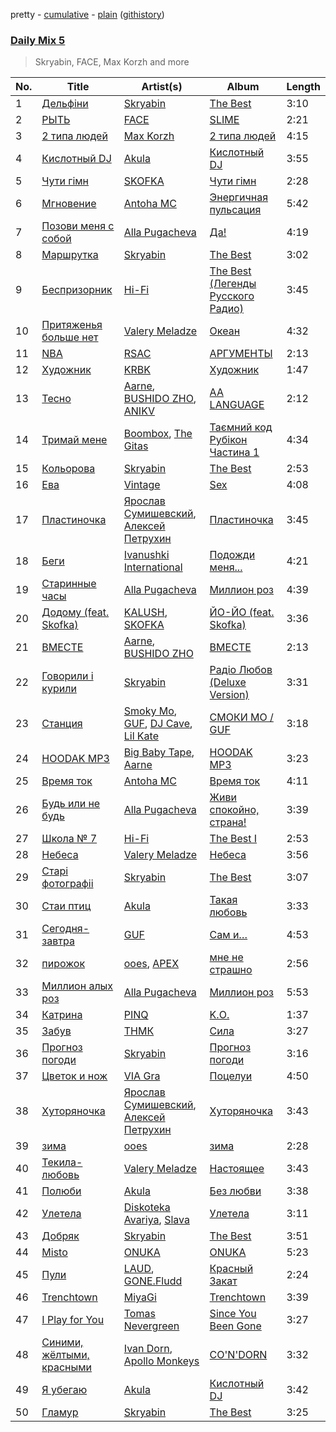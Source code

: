 pretty - [cumulative](/playlists/cumulative/Daily%20Mix%205.md) - [plain](/playlists/plain/37i9dQZF1E36TO0q54WsJv) ([githistory](https://github.githistory.xyz/vitokorn/spotify-playlist-archive/blob/master/playlists/plain/37i9dQZF1E36TO0q54WsJv))

### [Daily Mix 5](https://open.spotify.com/playlist/37i9dQZF1E36TO0q54WsJv)

> Skryabin, FACE, Max Korzh and more

| No. | Title | Artist(s) | Album | Length |
|---|---|---|---|---|
| 1 | [Дельфіни](https://open.spotify.com/track/6PCFsYyptUa78gNHOPr2jw) | [Skryabin](https://open.spotify.com/artist/5RqIkHQnXRZlm1ozfSS1IO) | [The Best](https://open.spotify.com/album/0tucqgEOnJ0x17HYSsYHrf) | 3:10 |
| 2 | [РЫТЬ](https://open.spotify.com/track/7xKo2iEKw0BNttPeDpWgN3) | [FACE](https://open.spotify.com/artist/2z20q6EEfm6w6PiIKsgtb3) | [SLIME](https://open.spotify.com/album/0eyy6mYeDddAxpPFOzVtuJ) | 2:21 |
| 3 | [2 типа людей](https://open.spotify.com/track/5kz9d0Cxx7RK8PjRLlWnAt) | [Max Korzh](https://open.spotify.com/artist/5meD8C7oGK5yUEY2T7ZZ7W) | [2 типа людей](https://open.spotify.com/album/5EpiNb08YkJszUGGdIuzg6) | 4:15 |
| 4 | [Кислотный DJ](https://open.spotify.com/track/4XCLLIGrzkTUQGkePdlVZD) | [Akula](https://open.spotify.com/artist/28YqmJDCsushOdmesc84MQ) | [Кислотный DJ](https://open.spotify.com/album/5C0lD4dW7L5NbpfD0UJF0d) | 3:55 |
| 5 | [Чути гімн](https://open.spotify.com/track/4Yzlz45QgjUKZmN2KrK4AP) | [SKOFKA](https://open.spotify.com/artist/0Aj4ZvDgwd9DSs7E2nrox0) | [Чути гімн](https://open.spotify.com/album/4CDvAEwF29rYx7Jg2bpl22) | 2:28 |
| 6 | [Мгновение](https://open.spotify.com/track/3Lr1x8pfAsuMzO4WWHpO45) | [Antoha MC](https://open.spotify.com/artist/6OqmKFaRcw0f23m5PQ9CrL) | [Энергичная пульсация](https://open.spotify.com/album/4bilivV0DbmQtvSdS0duMj) | 5:42 |
| 7 | [Позови меня с собой](https://open.spotify.com/track/4hpEs4S57UaWS4IF2sm5yJ) | [Alla Pugacheva](https://open.spotify.com/artist/7lyhSLlB5fWJmU5eB6k84L) | [Да!](https://open.spotify.com/album/4jjmO6nWehkw97QIxcQi27) | 4:19 |
| 8 | [Маршрутка](https://open.spotify.com/track/12okoS7ilts8wagS6cPCSQ) | [Skryabin](https://open.spotify.com/artist/5RqIkHQnXRZlm1ozfSS1IO) | [The Best](https://open.spotify.com/album/0tucqgEOnJ0x17HYSsYHrf) | 3:02 |
| 9 | [Беспризорник](https://open.spotify.com/track/4Mu1RNmuZdyRK2Kbvskh5D) | [Hi-Fi](https://open.spotify.com/artist/3QGr3zxw4bdVID2bsKVQTd) | [The Best (Легенды Русского Радио)](https://open.spotify.com/album/2qbXPXs1UfOeYN4ixMmnXB) | 3:45 |
| 10 | [Притяженья больше нет](https://open.spotify.com/track/0uGFCG5L276lZQwqlGK8Ti) | [Valery Meladze](https://open.spotify.com/artist/2igtm1MhKEpmG3PzToJT40) | [Океан](https://open.spotify.com/album/7AfKJHKaHuoY8VAX93f9sS) | 4:32 |
| 11 | [NBA](https://open.spotify.com/track/3qg0lrlBkPeX4EyL89MUSx) | [RSAC](https://open.spotify.com/artist/73GvUkYDMIcPNepUhyC8ic) | [АРГУМЕНТЫ](https://open.spotify.com/album/2tumkqXbvlCXeESqMXznOM) | 2:13 |
| 12 | [Художник](https://open.spotify.com/track/6tXFD3NkrngI9JHjDdjAjZ) | [KRBK](https://open.spotify.com/artist/0E56Ncr2I37JQhW71UJALE) | [Художник](https://open.spotify.com/album/723UVz4NK8zzX9U7RZkGXy) | 1:47 |
| 13 | [Тесно](https://open.spotify.com/track/4oHEJ5KPf9hW1pDyQYIRIw) | [Aarne](https://open.spotify.com/artist/5B5qmrbTFvA7TAxWruuwbo), [BUSHIDO ZHO](https://open.spotify.com/artist/27kGBCjiz5OXojkKX4xQ6R), [ANIKV](https://open.spotify.com/artist/4uWhcZCwuPopf6JGvwsN2B) | [AA LANGUAGE](https://open.spotify.com/album/5FU5AT1bUt4YrkrNI8eZ9q) | 2:12 |
| 14 | [Тримай мене](https://open.spotify.com/track/2sJ3PlaK5yawh0NdQrygVG) | [Boombox](https://open.spotify.com/artist/2c3PFZtun8HemDbDfRPV6G), [The Gitas](https://open.spotify.com/artist/7zIlT4YMUHQpdSSgmEBjjZ) | [Таємний код Рубікон Частина 1](https://open.spotify.com/album/2v1n6Xt8mzzORxb4LYz3JZ) | 4:34 |
| 15 | [Кольорова](https://open.spotify.com/track/5RuQFp0xn5LEE9KkYgXWgy) | [Skryabin](https://open.spotify.com/artist/5RqIkHQnXRZlm1ozfSS1IO) | [The Best](https://open.spotify.com/album/0tucqgEOnJ0x17HYSsYHrf) | 2:53 |
| 16 | [Ева](https://open.spotify.com/track/4YAmz4rhvNURdkmwbWAX35) | [Vintage](https://open.spotify.com/artist/1I8yEn0RSxacRvLxd8N56a) | [Sex](https://open.spotify.com/album/5qHkwRYftOIZtUOJcv1lxh) | 4:08 |
| 17 | [Пластиночка](https://open.spotify.com/track/1MXa274B1H2NyTjhXmaNbp) | [Ярослав Сумишевский](https://open.spotify.com/artist/0wEsJ9lfiBpK75Utmj8ipJ), [Алексей Петрухин](https://open.spotify.com/artist/1GKh7BDbh6jIAVOTk00CtU) | [Пластиночка](https://open.spotify.com/album/2ueYGjtm7GxOEp0q07wd47) | 3:45 |
| 18 | [Беги](https://open.spotify.com/track/12BTdaJQxPS2JoS45Vpx8r) | [Ivanushki International](https://open.spotify.com/artist/71u4k2PYUAfp7s5IpNmPVE) | [Подожди меня...](https://open.spotify.com/album/7nUedERaBKsnfJN3Na6mQK) | 4:21 |
| 19 | [Старинные часы](https://open.spotify.com/track/45iLSCMnKFpn3UVa82SCAy) | [Alla Pugacheva](https://open.spotify.com/artist/7lyhSLlB5fWJmU5eB6k84L) | [Миллион роз](https://open.spotify.com/album/7oI0E3DdTbD85rhMg19GSU) | 4:39 |
| 20 | [Додому (feat. Skofka)](https://open.spotify.com/track/7kKTYTHULdERuHGCkVyLVD) | [KALUSH](https://open.spotify.com/artist/46rVVJwHWNS7C7MaWXd842), [SKOFKA](https://open.spotify.com/artist/0Aj4ZvDgwd9DSs7E2nrox0) | [ЙО-ЙО (feat. Skofka)](https://open.spotify.com/album/75JDz9NzMLWYsw3K9aYXXc) | 3:36 |
| 21 | [ВМЕСТЕ](https://open.spotify.com/track/04Rp6XjTowBcL7gIbJf7uc) | [Aarne](https://open.spotify.com/artist/5B5qmrbTFvA7TAxWruuwbo), [BUSHIDO ZHO](https://open.spotify.com/artist/27kGBCjiz5OXojkKX4xQ6R) | [ВМЕСТЕ](https://open.spotify.com/album/6ilHfO6yd6iTUrgB0jrmdg) | 2:13 |
| 22 | [Говорили і курили](https://open.spotify.com/track/7CgEWIs2UUCsz3jIKNE5NF) | [Skryabin](https://open.spotify.com/artist/5RqIkHQnXRZlm1ozfSS1IO) | [Радіо Любов (Deluxe Version)](https://open.spotify.com/album/18VkJP0Efrcf8k6qNwMcS1) | 3:31 |
| 23 | [Станция](https://open.spotify.com/track/7sEh4k8OdFJz9DF9JwAFWy) | [Smoky Mo](https://open.spotify.com/artist/6frycbKPhXIybi6TFfum60), [GUF](https://open.spotify.com/artist/0OCyDRYamSDX0nSnJ59W1u), [DJ Cave](https://open.spotify.com/artist/6pja5QIh3vIvwaUWA7kphm), [Lil Kate](https://open.spotify.com/artist/7d8lhF0AdjPSteox8E33dg) | [СМОКИ МО / GUF](https://open.spotify.com/album/42t6EsPs0gcVic7b8WWFMO) | 3:18 |
| 24 | [HOODAK MP3](https://open.spotify.com/track/4g22x3fIQVUlY39ICUBB7Z) | [Big Baby Tape](https://open.spotify.com/artist/5NMwoStnfHT4LdETlJSwDT), [Aarne](https://open.spotify.com/artist/5B5qmrbTFvA7TAxWruuwbo) | [HOODAK MP3](https://open.spotify.com/album/4KNUnRsEFIcL9mgxCr9EYc) | 3:23 |
| 25 | [Время ток](https://open.spotify.com/track/4rW0I66xeWF5Lrl1iyYAIw) | [Antoha MC](https://open.spotify.com/artist/6OqmKFaRcw0f23m5PQ9CrL) | [Время ток](https://open.spotify.com/album/6E9qR0krQoOUBEE5MmX5sX) | 4:11 |
| 26 | [Будь или не будь](https://open.spotify.com/track/03ykWcWGBbLriDTU0oiRXI) | [Alla Pugacheva](https://open.spotify.com/artist/7lyhSLlB5fWJmU5eB6k84L) | [Живи cпокойно, cтрана!](https://open.spotify.com/album/5HPQwmvAoqz2npPAJPKphs) | 3:39 |
| 27 | [Школа № 7](https://open.spotify.com/track/4RRjcBu48OhzGdZq7EzEEM) | [Hi-Fi](https://open.spotify.com/artist/3QGr3zxw4bdVID2bsKVQTd) | [The Best I](https://open.spotify.com/album/6N98eycElpFPQNVvMTtCVV) | 2:53 |
| 28 | [Небеса](https://open.spotify.com/track/2zu3dpbWHgIfSPIdp8qZyg) | [Valery Meladze](https://open.spotify.com/artist/2igtm1MhKEpmG3PzToJT40) | [Небеса](https://open.spotify.com/album/0L0FQiNhZ8GM2fxaj9VI8r) | 3:56 |
| 29 | [Старі фотографіі](https://open.spotify.com/track/0DlfIAd4iNnkHxg4swboG7) | [Skryabin](https://open.spotify.com/artist/5RqIkHQnXRZlm1ozfSS1IO) | [The Best](https://open.spotify.com/album/0tucqgEOnJ0x17HYSsYHrf) | 3:07 |
| 30 | [Стаи птиц](https://open.spotify.com/track/5fNxKc3VaUUe0ySFUhTzxO) | [Akula](https://open.spotify.com/artist/28YqmJDCsushOdmesc84MQ) | [Такая любовь](https://open.spotify.com/album/4EtHVsY3JtaHTv7LDHATpx) | 3:33 |
| 31 | [Сегодня-завтра](https://open.spotify.com/track/4QGvm0S7yHPsr4GhXaYJZA) | [GUF](https://open.spotify.com/artist/0OCyDRYamSDX0nSnJ59W1u) | [Сам и…](https://open.spotify.com/album/7Il7r7XjgGiMkojVsm0FKd) | 4:53 |
| 32 | [пирожок](https://open.spotify.com/track/5HjbZXi55u8Egxn5REUngo) | [ooes](https://open.spotify.com/artist/0aXi5kveuKNm6t5vGVeUBM), [APEX](https://open.spotify.com/artist/6HSJXHrQju7yUWD4RynH6F) | [мне не страшно](https://open.spotify.com/album/6gdZZXXJ3ZjVdXg4HmqaFu) | 2:56 |
| 33 | [Миллион алых роз](https://open.spotify.com/track/6hZKMAiaIepVtAtgFKm4xt) | [Alla Pugacheva](https://open.spotify.com/artist/7lyhSLlB5fWJmU5eB6k84L) | [Миллион роз](https://open.spotify.com/album/7oI0E3DdTbD85rhMg19GSU) | 5:53 |
| 34 | [Катрина](https://open.spotify.com/track/7GCdFg8vcXrZVPRg4MLQb1) | [PINQ](https://open.spotify.com/artist/3xYxH7G5JimR1F1thIZYAQ) | [K.O.](https://open.spotify.com/album/2aQA7OFHtFEGj3GLzvZNlg) | 1:37 |
| 35 | [Забув](https://open.spotify.com/track/68aGRqbda9niyeTh1BkMDx) | [ТНМК](https://open.spotify.com/artist/2sOErXYVMC4jCWVvBPI19l) | [Сила](https://open.spotify.com/album/0Wdj7bx2UqX6f9H7AtP4wI) | 3:27 |
| 36 | [Прогноз погоди](https://open.spotify.com/track/4tUc3dxp4amqWH37gEMFNb) | [Skryabin](https://open.spotify.com/artist/5RqIkHQnXRZlm1ozfSS1IO) | [Прогноз погоди](https://open.spotify.com/album/32nc7mxPRiDlwHSaljldJA) | 3:16 |
| 37 | [Цветок и нож](https://open.spotify.com/track/5tVdUmSwGVX5BHdlxQ4uPg) | [VIA Gra](https://open.spotify.com/artist/7n5zpKbOmeWWmXA1mqDc3q) | [Поцелуи](https://open.spotify.com/album/4oxGvgVH3ixw8StAuBjj5T) | 4:50 |
| 38 | [Хуторяночка](https://open.spotify.com/track/3OE5DdspQGmiqqtEqQfDOE) | [Ярослав Сумишевский](https://open.spotify.com/artist/0wEsJ9lfiBpK75Utmj8ipJ), [Алексей Петрухин](https://open.spotify.com/artist/1GKh7BDbh6jIAVOTk00CtU) | [Хуторяночка](https://open.spotify.com/album/7656SYZSAekN1QVr6uzzI7) | 3:43 |
| 39 | [зима](https://open.spotify.com/track/3y1fkvCTbBhNXQpR56KXYC) | [ooes](https://open.spotify.com/artist/0aXi5kveuKNm6t5vGVeUBM) | [зима](https://open.spotify.com/album/0uf1pLGBYv0IG1tFusaueA) | 2:28 |
| 40 | [Текила-любовь](https://open.spotify.com/track/0wb8mZcdFvXrjqKqTbjJJk) | [Valery Meladze](https://open.spotify.com/artist/2igtm1MhKEpmG3PzToJT40) | [Настоящее](https://open.spotify.com/album/1MJHdQ7UrBZr7iKYYfoSf4) | 3:43 |
| 41 | [Полюби](https://open.spotify.com/track/2wmhuZytG4r2K8Ke0vFeXL) | [Akula](https://open.spotify.com/artist/28YqmJDCsushOdmesc84MQ) | [Без любви](https://open.spotify.com/album/4qFCSjeRmvWgRwP8aBYZcf) | 3:38 |
| 42 | [Улетела](https://open.spotify.com/track/28BMho03oOmy6oDLoXvwnK) | [Diskoteka Avariya](https://open.spotify.com/artist/2NL5u7aIFrmuOHbYBYWjun), [Slava](https://open.spotify.com/artist/67KLveFFt93eF8QganpYcl) | [Улетела](https://open.spotify.com/album/3aEQdYWIHBCQpSCNpbH7CZ) | 3:11 |
| 43 | [Добряк](https://open.spotify.com/track/5gpulS2l8rj77bkVOzHm8i) | [Skryabin](https://open.spotify.com/artist/5RqIkHQnXRZlm1ozfSS1IO) | [The Best](https://open.spotify.com/album/0tucqgEOnJ0x17HYSsYHrf) | 3:51 |
| 44 | [Misto](https://open.spotify.com/track/1Ufk6AMDr9HZBUAZn8Lcgr) | [ONUKA](https://open.spotify.com/artist/2MVGuFg7kJgmXC2RkpJxz6) | [ONUKA](https://open.spotify.com/album/3EHxwhgAXpJnCNpYq0xqUY) | 5:23 |
| 45 | [Пули](https://open.spotify.com/track/4Yv8AVSuHh4GCC6d7mxKdr) | [LAUD](https://open.spotify.com/artist/5mzTr70OcAfZWMUF8BSjAm), [GONE.Fludd](https://open.spotify.com/artist/0ohUvVskERzK18bvWXFEqi) | [Красный Закат](https://open.spotify.com/album/4syWqMpaacexGmlDvZbNtt) | 2:24 |
| 46 | [Trenchtown](https://open.spotify.com/track/3x3CWRp64zqGLLLUlc4oKe) | [MiyaGi](https://open.spotify.com/artist/1kmpkcYbuaZ8tnFejLzkj2) | [Trenchtown](https://open.spotify.com/album/2UdPA1nctct9X4kR5gnc4J) | 3:39 |
| 47 | [I Play for You](https://open.spotify.com/track/1ezPx28QNxdzmV6wyOQp9z) | [Tomas Nevergreen](https://open.spotify.com/artist/3wmDmqCzitZwXVCquHcknU) | [Since You Been Gone](https://open.spotify.com/album/4G7vgeB8slAJlA2PzthWto) | 3:27 |
| 48 | [Синими, жёлтыми, красными](https://open.spotify.com/track/4gXRwMA2KqMkC9uW9Ra8Pe) | [Ivan Dorn](https://open.spotify.com/artist/1VZ1TofaV3kj90QJSdg6NG), [Apollo Monkeys](https://open.spotify.com/artist/6Hi3XR5eW6z6I4kgrK91cE) | [CO'N'DORN](https://open.spotify.com/album/4mitLvulKfXW4KqMR9QkG0) | 3:32 |
| 49 | [Я убегаю](https://open.spotify.com/track/5qrEPC0mO1WtyBfzPqUzZB) | [Akula](https://open.spotify.com/artist/28YqmJDCsushOdmesc84MQ) | [Кислотный DJ](https://open.spotify.com/album/5C0lD4dW7L5NbpfD0UJF0d) | 3:42 |
| 50 | [Гламур](https://open.spotify.com/track/2gVMpBqybEJqVoi2ESnUku) | [Skryabin](https://open.spotify.com/artist/5RqIkHQnXRZlm1ozfSS1IO) | [The Best](https://open.spotify.com/album/0tucqgEOnJ0x17HYSsYHrf) | 3:25 |